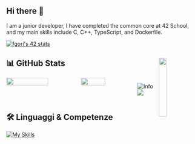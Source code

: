 ## Hi there 👋
I am a junior developer,
I have completed the common core at 42 School, and my main skills include C, C++, TypeScript, and Dockerfile.

[![fgori's 42 stats](https://badge.mediaplus.ma/greenbinary/fgori?1337Badge=off&UM6P=off)](https://github.com/oakoudad/badge42)

## 📊 GitHub Stats <img align="right" width="20%" src="https://komarev.com/ghpvc/?username=fgori42&label=PROFILE+VIEWS">
<div style="display: flex; justify-content: center;">
  <img width="56%" src="https://github-readme-stats.vercel.app/api?username=fgori42&theme=transparent&show_icons=true&icon_color=00ff00&text_color=00ff00">
  <img width="42.5%" src="https://github-readme-stats.vercel.app/api/top-langs/?username=fgori42&theme=transparent&layout=compact&text_color=00ff00">

  ![Info](https://github-profile-summary-cards.vercel.app/api/cards/profile-details?username=fgori42&theme=transparent)
  ![](https://github-profile-summary-cards.vercel.app/api/cards/productive-time?username=fgori42&theme=transparent)
</div>

## 🛠️ Linguaggi & Competenze

[![My Skills](https://skillicons.dev/icons?i=c,cpp,cs,git,github,linux,ts,docker,blender)](https://skillicons.dev)


